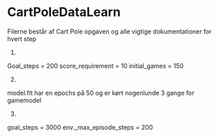 # CartPoleDataLearn

Filerne består af Cart Pole opgaven og alle vigtige 
dokumentationer for hvert step

1.
Goal_steps = 200
score_requirement = 10
initial_games = 150

2.
model.fit har en epochs på 50 og er kørt nogenlunde 3 gange for gamemodel

3.
goal_steps = 3000
env._max_episode_steps = 200 
